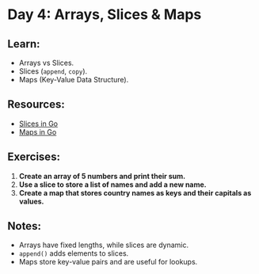 # Day 4: Arrays, Slices & Maps

## Learn:
- Arrays vs Slices.
- Slices (`append`, `copy`).
- Maps (Key-Value Data Structure).

## Resources:
- [Slices in Go](https://gobyexample.com/slices)
- [Maps in Go](https://gobyexample.com/maps)

## Exercises:
1. **Create an array of 5 numbers and print their sum.**
2. **Use a slice to store a list of names and add a new name.**
3. **Create a map that stores country names as keys and their capitals as values.**

## Notes:
- Arrays have fixed lengths, while slices are dynamic.
- `append()` adds elements to slices.
- Maps store key-value pairs and are useful for lookups.
